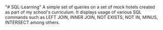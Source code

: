 "# SQL-Learning" 
A simple set of queries on a set of mock hotels created as part of my school's curriculum. It displays usage of various SQL commands such as LEFT JOIN, INNER JOIN, NOT EXISTS, NOT IN, MINUS, INTERSECT among others.
